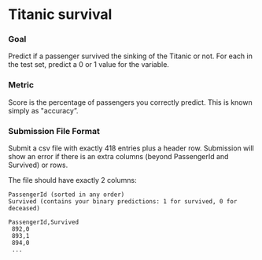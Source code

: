 # Titanic survival

### Goal
Predict if a passenger survived the sinking of the Titanic or not. For each in the test set, predict a 0 or 1 value for the variable.

### Metric

Score is the percentage of passengers you correctly predict. This is known simply as "accuracy”.

### Submission File Format

Submit a csv file with exactly 418 entries plus a header row. Submission will show an error if there is an extra columns (beyond PassengerId and Survived) or rows.

The file should have exactly 2 columns:

    PassengerId (sorted in any order)
    Survived (contains your binary predictions: 1 for survived, 0 for deceased)
```
PassengerId,Survived
 892,0
 893,1
 894,0
 ...
```

